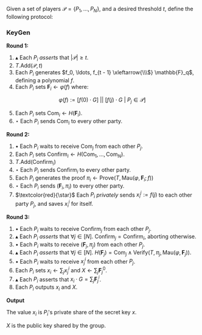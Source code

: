 Given a set of players $\mathcal{P} = \{P_1, \ldots, P_N\}$,
and a desired threshold $t$, define
the following protocol:

### KeyGen


**Round 1:**

1. $\blacktriangle$ Each $P_i$ *asserts* that $|\mathcal{P}| \geq t$.
2. $T.\text{Add}(\mathcal{P}, t)$
3. Each $P_i$ generates $f_0, \ldots, f_{t - 1} \xleftarrow{\\\$} \mathbb{F}_q$, defining a polynomial $f$.
4. Each $P_i$ sets $\textbf{F}_ i \gets \varphi(f)$ where:

$$
\varphi(f) := [f(0) \cdot G]\ ||\ \left[f(j) \cdot G \ |\ P_j \in \mathcal{P} \right]
$$

5. Each $P_i$ sets $\text{Com}_i \gets H(\textbf{F}_i)$.
6. $\star$ Each $P_i$ sends $\text{Com}_i$ to every other party.

**Round 2:**

1. $\bullet$ Each $P_i$ waits to receive $\text{Com}_j$ from each other $P_j$.
2. Each $P_i$ sets $\text{Confirm}_i \gets H(\text{Com}_1, \ldots, \text{Com}_N)$.
3. $T.\text{Add}(\text{Confirm}_i)$
4. $\star$ Each $P_i$ sends $\text{Confirm}_i$ to every other party.
5. Each $P_i$ generates the proof $\pi_i \gets \text{Prove}(T, \text{Mau}(\varphi, \textbf{F}_i; f))$
6. $\star$ Each $P_i$ sends $(\textbf{F}_i, \pi_i)$ to every other party.
7. $\textcolor{red}{\star}$ Each $P_i$ *privately* sends $x_i^j := f(j)$ to each other party $P_j$, and saves $x_i^i$ for itself.

**Round 3:**

1. $\bullet$ Each $P_i$ waits to receive $\text{Confirm}_j$ from each other $P_j$.
2. $\blacktriangle$ Each $P_i$ *asserts* that $\forall j \in [N].\ \text{Confirm}_j = \text{Confirm}_i$, aborting otherwise.
3. $\bullet$ Each $P_i$ waits to receive $(\textbf{F}_j, \pi_j)$ from each other $P_j$.
4. $\blacktriangle$ Each $P_i$ *asserts* that $\forall j \in [N].\ H(\textbf{F}_j) = \text{Com}_j \land \text{Verify}(T, \pi_j, \text{Mau}(\varphi, \textbf{F}_j))$.
5. $\bullet$ Each $P_i$ waits to receive $x_j^i$ from each other $P_j$.
6. Each $P_i$ sets $x_i \gets \sum_j x^i_j$ and $X \gets \sum_j \textbf{F}_j^0$.
7. $\blacktriangle$ Each $P_i$ asserts that $x_i \cdot G = \sum_j \textbf{F}_j^i$.
8. Each $P_i$ outputs $x_i$ and $X$.

**Output**

The value $x_i$ is $P_i$'s private share of the secret key $x$.

$X$ is the public key shared by the group.

